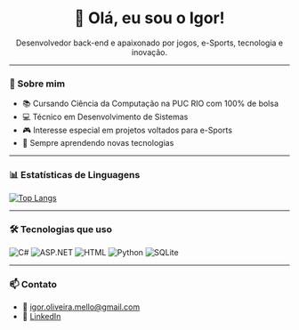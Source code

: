 <h1 align="center">👋 Olá, eu sou o Igor!</h1>

<p align="center">Desenvolvedor back-end e apaixonado por jogos, e-Sports, tecnologia e inovação.</p>

---

### 🚀 Sobre mim

- 📚 Cursando Ciência da Computação na PUC RIO com 100% de bolsa
- 💻 Técnico em Desenvolvimento de Sistemas  
- 🎮 Interesse especial em projetos voltados para e-Sports  
- 📘 Sempre aprendendo novas tecnologias  

---

### 📊 Estatísticas de Linguagens

[![Top Langs](https://github-readme-stats.vercel.app/api/top-langs/?username=igordemello&layout=compact&theme=tokyonight)](https://github.com/anuraghazra/github-readme-stats)

---

### 🛠 Tecnologias que uso

![C#](https://img.shields.io/badge/C%23-239120?style=flat&logo=c-sharp&logoColor=white)
![ASP.NET](https://img.shields.io/badge/ASP.NET-512BD4?style=flat&logo=.net&logoColor=white)
![HTML](https://img.shields.io/badge/HTML5-E34F26?style=flat&logo=html5&logoColor=white)
![Python](https://img.shields.io/badge/Python-3776AB?style=flat&logo=python&logoColor=white)
![SQLite](https://img.shields.io/badge/SQLite-003B57?style=flat&logo=sqlite&logoColor=white)

---

### 📫 Contato

- 📧 igor.oliveira.mello@gmail.com
- 💼 [LinkedIn](https://www.linkedin.com/in/igordemello/)
